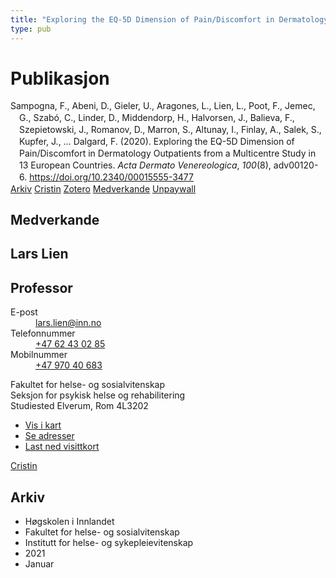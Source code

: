 ```yaml
---
title: "Exploring the EQ-5D Dimension of Pain/Discomfort in Dermatology Outpatients from a Multicentre Study in 13 European Countries"
type: pub
---
```

<h1>Publikasjon</h1>
<article id="csl-bib-container-N3KYXK87" class="csl-bib-container">
  <div class="csl-bib-body" style="line-height: 1.35; padding-left: 1em; text-indent:-1em;">
  <div class="csl-entry">Sampogna, F., Abeni, D., Gieler, U., Aragones, L., Lien, L., Poot, F., Jemec, G., Szab&#xF3;, C., Linder, D., Middendorp, H., Halvorsen, J., Balieva, F., Szepietowski, J., Romanov, D., Marron, S., Altunay, I., Finlay, A., Salek, S., Kupfer, J., &#x2026; Dalgard, F. (2020). Exploring the EQ-5D Dimension of Pain/Discomfort in Dermatology Outpatients from a Multicentre Study in 13 European Countries. <i>Acta Dermato Venereologica</i>, <i>100</i>(8), adv00120-6. <a href="https://doi.org/10.2340/00015555-3477">https://doi.org/10.2340/00015555-3477</a></div>
</div>
  <div class="csl-bib-buttons">
    <a href="#taxonomy-article-N3KYXK87" class="csl-bib-button">Arkiv</a>
    <a href="https://app.cristin.no/results/show.jsf?id=1871765" alt="Cristin URL" class="csl-bib-button">Cristin</a>
    <a href="http://zotero.org/groups/5022929/items/N3KYXK87" alt="Zotero URL" class="csl-bib-button">Zotero</a>
    <a href="#contributors-article-N3KYXK87" class="csl-bib-button">Medverkande</a>
    <a href="https://doi.org/10.2340/00015555-3477" class="csl-bib-button">Unpaywall</a>
  </div>
  <div id="csl-bib-meta-container-N3KYXK87"></div>
</article>
<div id="csl-bib-meta-N3KYXK87" class="csl-bib-meta">
  <article id="contributors-article-N3KYXK87" class="contributors-article">
    <h1>Medverkande</h1>
    <div class="personas">
<div class="vrtx-hinn-person-card">
<div class="photo">
<i class="lar la-user-circle missing-person"></i>
</div>
<div class="info">
<hgroup><h1>Lars Lien</h1>
<h2>Professor</h2>
</hgroup><dl>
<dt>E-post</dt>
<dd>
<a href="mailto:lars.lien@inn.no">lars.lien@inn.no</a>
</dd>
<dt>Telefonnummer</dt>
<dd><a href="tel:+4762430285">
+47 62 43 02 85
</a></dd>
<dt>Mobilnummer</dt>
<dd><a href="tel:+4797040683">
+47 970 40 683
</a></dd>
</dl>
<p>
Fakultet for helse- og sosialvitenskap<br>
Seksjon for psykisk helse og rehabilitering<br>
Studiested Elverum,
Rom 4L3202
</p>
<ul class="vrtx-hinn-links">
<li><a href="https://www.google.com/maps?q=60.88177,11.53669">Vis i kart</a></li>
<li><a href="https://www.inn.no/finn-en-ansatt/lars-lien.html#vrtx-hinn-addresses">Se adresser</a></li>
<li><a href="https://www.inn.no/finn-en-ansatt/lars-lien.html?vrtx=vcf">Last ned visittkort</a></li>
</ul>
</div>
</div>
<a href="https://app.cristin.no/persons/show.jsf?id=14287" alt="Cristin URL" class="personas-cristin">Cristin</a>
</div>
  </article>
  <article id="taxonomy-article-N3KYXK87" class="taxonomy-article">
    <h1>Arkiv</h1>
    <ul>
      <li>Høgskolen i Innlandet</li>
      <li>Fakultet for helse- og sosialvitenskap</li>
      <li>Institutt for helse- og sykepleievitenskap</li>
      <li>2021</li>
      <li>Januar</li>
    </ul>
  </article>
</div>
